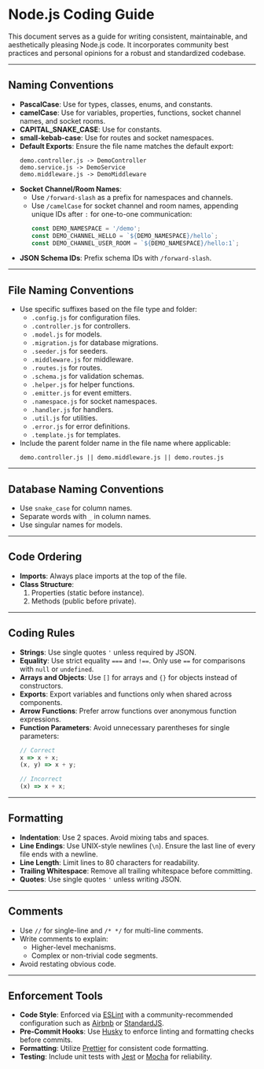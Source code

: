 # Node.js Coding Guide
This document serves as a guide for writing consistent, maintainable, and aesthetically pleasing Node.js code. It incorporates community best practices and personal opinions for a robust and standardized codebase.

---

## Naming Conventions

- **PascalCase**: Use for types, classes, enums, and constants.
- **camelCase**: Use for variables, properties, functions, socket channel names, and socket rooms.
- **CAPITAL_SNAKE_CASE**: Use for constants.
- **small-kebab-case**: Use for routes and socket namespaces.
- **Default Exports**: Ensure the file name matches the default export:
  ```
  demo.controller.js -> DemoController
  demo.service.js -> DemoService
  demo.middleware.js -> DemoMiddleware
  ```
- **Socket Channel/Room Names**:
  - Use `/forward-slash` as a prefix for namespaces and channels.
  - Use `/camelCase` for socket channel and room names, appending unique IDs after `:` for one-to-one communication:
    ```javascript
    const DEMO_NAMESPACE = '/demo';
    const DEMO_CHANNEL_HELLO = `${DEMO_NAMESPACE}/hello`;
    const DEMO_CHANNEL_USER_ROOM = `${DEMO_NAMESPACE}/hello:1`;
    ```
- **JSON Schema IDs**: Prefix schema IDs with `/forward-slash`.

---

## File Naming Conventions

- Use specific suffixes based on the file type and folder:
  - `.config.js` for configuration files.
  - `.controller.js` for controllers.
  - `.model.js` for models.
  - `.migration.js` for database migrations.
  - `.seeder.js` for seeders.
  - `.middleware.js` for middleware.
  - `.routes.js` for routes.
  - `.schema.js` for validation schemas.
  - `.helper.js` for helper functions.
  - `.emitter.js` for event emitters.
  - `.namespace.js` for socket namespaces.
  - `.handler.js` for handlers.
  - `.util.js` for utilities.
  - `.error.js` for error definitions.
  - `.template.js` for templates.
- Include the parent folder name in the file name where applicable:
  ```
  demo.controller.js || demo.middleware.js || demo.routes.js
  ```

---

## Database Naming Conventions

- Use `snake_case` for column names.
- Separate words with `_` in column names.
- Use singular names for models.

---

## Code Ordering

- **Imports**: Always place imports at the top of the file.
- **Class Structure**:
  1. Properties (static before instance).
  2. Methods (public before private).

---

## Coding Rules

- **Strings**: Use single quotes `'` unless required by JSON.
- **Equality**: Use strict equality `===` and `!==`. Only use `==` for comparisons with `null` or `undefined`.
- **Arrays and Objects**: Use `[]` for arrays and `{}` for objects instead of constructors.
- **Exports**: Export variables and functions only when shared across components.
- **Arrow Functions**: Prefer arrow functions over anonymous function expressions.
- **Function Parameters**: Avoid unnecessary parentheses for single parameters:
  ```javascript
  // Correct
  x => x + x;
  (x, y) => x + y;

  // Incorrect
  (x) => x + x;
  ```

---

## Formatting

- **Indentation**: Use 2 spaces. Avoid mixing tabs and spaces.
- **Line Endings**: Use UNIX-style newlines (`\n`). Ensure the last line of every file ends with a newline.
- **Line Length**: Limit lines to 80 characters for readability.
- **Trailing Whitespace**: Remove all trailing whitespace before committing.
- **Quotes**: Use single quotes `'` unless writing JSON.

---

## Comments

- Use `//` for single-line and `/* */` for multi-line comments.
- Write comments to explain:
  - Higher-level mechanisms.
  - Complex or non-trivial code segments.
- Avoid restating obvious code.

---

## Enforcement Tools

- **Code Style**: Enforced via [ESLint](https://eslint.org) with a community-recommended configuration such as [Airbnb](https://github.com/airbnb/javascript) or [StandardJS](https://standardjs.com).
- **Pre-Commit Hooks**: Use [Husky](https://github.com/typicode/husky) to enforce linting and formatting checks before commits.
- **Formatting**: Utilize [Prettier](https://prettier.io/) for consistent code formatting.
- **Testing**: Include unit tests with [Jest](https://jestjs.io/) or [Mocha](https://mochajs.org) for reliability.


